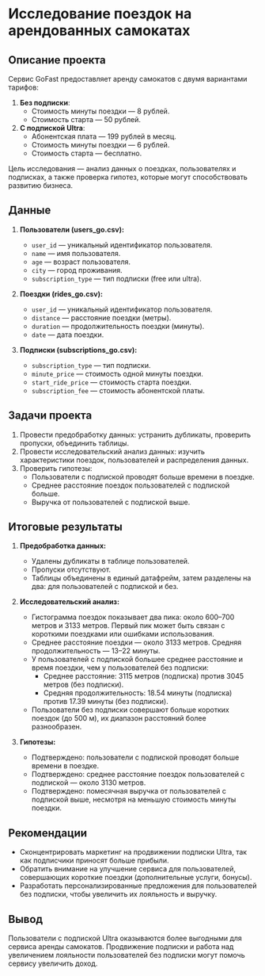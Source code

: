 # Исследование поездок на арендованных самокатах

## Описание проекта
Сервис GoFast предоставляет аренду самокатов с двумя вариантами тарифов:  
1. **Без подписки**:  
   - Стоимость минуты поездки — 8 рублей.  
   - Стоимость старта — 50 рублей.  
2. **С подпиской Ultra**:  
   - Абонентская плата — 199 рублей в месяц.  
   - Стоимость минуты поездки — 6 рублей.  
   - Стоимость старта — бесплатно.  

Цель исследования — анализ данных о поездках, пользователях и подписках, а также проверка гипотез, которые могут способствовать развитию бизнеса.

## Данные
1. **Пользователи (users_go.csv):**  
   - `user_id` — уникальный идентификатор пользователя.  
   - `name` — имя пользователя.  
   - `age` — возраст пользователя.  
   - `city` — город проживания.  
   - `subscription_type` — тип подписки (free или ultra).  

2. **Поездки (rides_go.csv):**  
   - `user_id` — уникальный идентификатор пользователя.  
   - `distance` — расстояние поездки (метры).  
   - `duration` — продолжительность поездки (минуты).  
   - `date` — дата поездки.  

3. **Подписки (subscriptions_go.csv):**  
   - `subscription_type` — тип подписки.  
   - `minute_price` — стоимость одной минуты поездки.  
   - `start_ride_price` — стоимость старта поездки.  
   - `subscription_fee` — стоимость абонентской платы.  

## Задачи проекта
1. Провести предобработку данных: устранить дубликаты, проверить пропуски, объединить таблицы.  
2. Провести исследовательский анализ данных: изучить характеристики поездок, пользователей и распределения данных.  
3. Проверить гипотезы:  
   - Пользователи с подпиской проводят больше времени в поездке.  
   - Среднее расстояние поездок пользователей с подпиской больше.  
   - Выручка от пользователей с подпиской выше.  

## Итоговые результаты
1. **Предобработка данных:**  
   - Удалены дубликаты в таблице пользователей.  
   - Пропуски отсутствуют.  
   - Таблицы объединены в единый датафрейм, затем разделены на два: для пользователей с подпиской и без.  

2. **Исследовательский анализ:**  
   - Гистограмма поездок показывает два пика: около 600–700 метров и 3133 метров. Первый пик может быть связан с короткими поездками или ошибками использования.  
   - Среднее расстояние поездки — около 3133 метров. Средняя продолжительность — 13–22 минуты.  
   - У пользователей с подпиской большее среднее расстояние и время поездки, чем у пользователей без подписки:  
     - Среднее расстояние: 3115 метров (подписка) против 3045 метров (без подписки).  
     - Средняя продолжительность: 18.54 минуты (подписка) против 17.39 минуты (без подписки).  
   - Пользователи без подписки совершают больше коротких поездок (до 500 м), их диапазон расстояний более разнообразен.  

3. **Гипотезы:**  
   - Подтверждено: пользователи с подпиской проводят больше времени в поездке.  
   - Подтверждено: среднее расстояние поездок пользователей с подпиской — около 3130 метров.  
   - Подтверждено: помесячная выручка от пользователей с подпиской выше, несмотря на меньшую стоимость минуты поездки.  

## Рекомендации
- Сконцентрировать маркетинг на продвижении подписки Ultra, так как подписчики приносят больше прибыли.  
- Обратить внимание на улучшение сервиса для пользователей, совершающих короткие поездки (дополнительные услуги, бонусы).  
- Разработать персонализированные предложения для пользователей без подписки, чтобы увеличить их лояльность и выручку.  

## Вывод
Пользователи с подпиской Ultra оказываются более выгодными для сервиса аренды самокатов. Продвижение подписки и работа над увеличением лояльности пользователей без подписки могут помочь сервису увеличить доход.  
